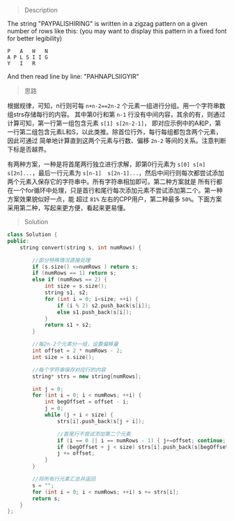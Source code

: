 > Description

The string "PAYPALISHIRING" is written in a zigzag pattern on a given number of rows like this: (you may want to display this pattern in a fixed font for better legibility)

```
P   A   H   N
A P L S I I G
Y   I   R
```

And then read line by line: "PAHNAPLSIIGYIR"

> 思路

根据规律，可知，n行则可每 `n+n-2==2n-2` 个元素一组进行分组。用一个字符串数组strs存储每行的内容。
其中第0行和第 `n-1` 行没有中间内容，其余的有，则通过计算可知，第一行第一组包含元素 `s[1] s[2n-2-1]`，
即对应示例中的A和P，第一行第二组包含元素L和S，以此类推。除首位行外，每行每组都包含两个元素，因此可通过
简单地计算直到这两个元素与行数、偏移 `2n-2` 等间的关系。注意判断下标是否越界。

有两种方案，一种是将首尾两行独立进行求解，即第0行元素为 `s[0] s[n] s[2n]...`，最后一行元素为 `s[n-1] 
s[2n-1]...`，然后中间行则每次都尝试添加两个元素入保存它的字符串中。所有字符串相加即可。第二种方案就是
所有行都在一个for循环中处理，只是首行和尾行每次添加元素不尝试添加第二个。第一种方案效果貌似好一点，能
超过 `81%` 左右的CPP用户，第二种最多 `50%`。下面方案采用第二种，写起来更方便，看起来更易懂。

> Solution

```C++
class Solution {
public:
	string convert(string s, int numRows) {

        //部分特殊情况直接处理
		if (s.size() <=numRows ) return s;
		if (numRows == 1) return s;
		else if (numRows == 2) {
			int size = s.size();
			string s1, s2;
			for (int i = 0; i<size; ++i) {
				if (i % 2) s2.push_back(s[i]);
				else s1.push_back(s[i]);
			}
			return s1 + s2;
		}

        //每2n-2个元素分一组，设置偏移量
		int offset = 2 * numRows - 2;
		int size = s.size();

        //每个字符串保存对应行的内容
		string* strs = new string[numRows];

		int j = 0;
		for (int i = 0; i < numRows; ++i) {
			int begOffset = offset - i;
			j = 0;
			while (j + i < size) {
				strs[i].push_back(s[j + i]);

                //首尾行不尝试添加第二个元素
				if (i == 0 || i == numRows - 1) { j+=offset; continue; }
				if (begOffset + j < size) strs[i].push_back(s[begOffset + j]);
				j += offset;
			}
		}

        //将所有行元素汇总并返回
		s = "";
		for (int i = 0; i < numRows; ++i) s += strs[i];
		return s;
	}
};
```
